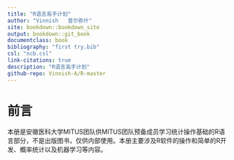 ```yaml
---
title: "R语言高手计划"
author: "Vinnish   普尔弥什"
site: bookdown::bookdown_site
output: bookdown::git_book
documentclass: book
bibliography: "first try.bib"
csl: "ncb.csl"
link-citations: true
description: "R语言高手计划"
github-repo: Vinnish-A/R-master
---
```




# 前言

本册是安徽医科大学MITUS团队供MITUS团队预备成员学习统计操作基础的R语言部分，不是出版图书，仅供内部使用。本册主要涉及R软件的操作和简单的R开发、概率统计以及机器学习等内容。
